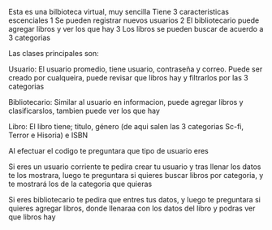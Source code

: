 Esta es una bilbioteca virtual, muy sencilla
Tiene 3 caracteristicas escenciales
  1 Se pueden registrar nuevos usuarios
  2 El bibliotecario puede agregar libros y ver los que hay
  3 Los libros se pueden buscar de acuerdo a 3 categorias 


Las clases principales son: 

Usuario: El usuario promedio, tiene usuario, contraseña y correo. Puede ser creado por cualqueira, puede revisar que libros hay y filtrarlos por las 3 categorias 

Bibliotecario: Similar al usuario en informacion, puede agregar libros y clasificarslos, tambien puede ver los que hay

Libro: El libro tiene; titulo, género (de aqui salen las 3 categorias Sc-fi, Terror e Hisoria) e ISBN


Al efectuar el codigo te preguntara que tipo de usuario eres

Si eres un usuario corriente te pedira crear tu usuario y tras llenar los datos te los mostrara, luego te preguntara si quieres buscar libros por categoria, y te mostrará los de la categoria que quieras

Si eres bibliotecario te pedira que entres tus datos, y luego te preguntara si quieres agregar libros, donde llenaraa con los datos del libro y podras ver que libros hay


